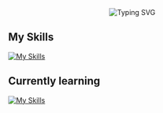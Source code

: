 <!-- Header -->
<!-- Header -->
<div align="center">
  <img src="https://readme-typing-svg.herokuapp.com?font=Fira+Code&size=30&duration=4000&pause=2000&color=29f175&center=true&vCenter=true&width=500&lines=Welcome+to+My+GitHub!😃;QA,+Front-end,+Back-end,+and+more!" alt="Typing SVG" />
</div>

## My Skills
[![My Skills](https://skillicons.dev/icons?i=js,ts,html,css,react,vite,arduino,fastapi,git,nodejs,postgres,py&perline=4)](https://skillicons.dev)

## Currently learning
[![My Skills](https://skillicons.dev/icons?i=ts,vite,arduino,fastapi,nodejs,postgres&perline=4)](https://skillicons.dev)

<!--
**bgj0127/bgj0127** is a ✨ _special_ ✨ repository because its `README.md` (this file) appears on your GitHub profile.

Here are some ideas to get you started:

- 🔭 I’m currently working on ...
- 🌱 I’m currently learning ...
- 👯 I’m looking to collaborate on ...
- 🤔 I’m looking for help with ...
- 💬 Ask me about ...
- 📫 How to reach me: ...
- 😄 Pronouns: ...
- ⚡ Fun fact: ...
-->


